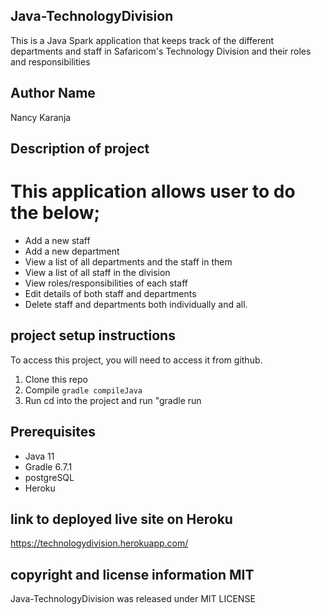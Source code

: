 ## Java-TechnologyDivision

This is a Java Spark application that keeps track of the different departments and staff in Safaricom's Technology Division and their roles and responsibilities

## Author Name
Nancy Karanja




## Description of project 
# This application allows user to do the below;
- Add a new staff
- Add a new department
- View a list of all departments and the staff in them
- View a list of all staff in the division
- View roles/responsibilities of each staff
- Edit details of both staff and departments
- Delete staff and departments both individually and all.




## project setup instructions
To access this project, you will need to access it from github.
1. Clone this repo
2. Compile  `gradle compileJava`
3. Run cd into the project and run "gradle run

## Prerequisites
- Java 11
- Gradle 6.7.1
- postgreSQL
- Heroku

## link to deployed live site on Heroku
https://technologydivision.herokuapp.com/




## copyright and license information MIT 
Java-TechnologyDivision was released under MIT LICENSE
